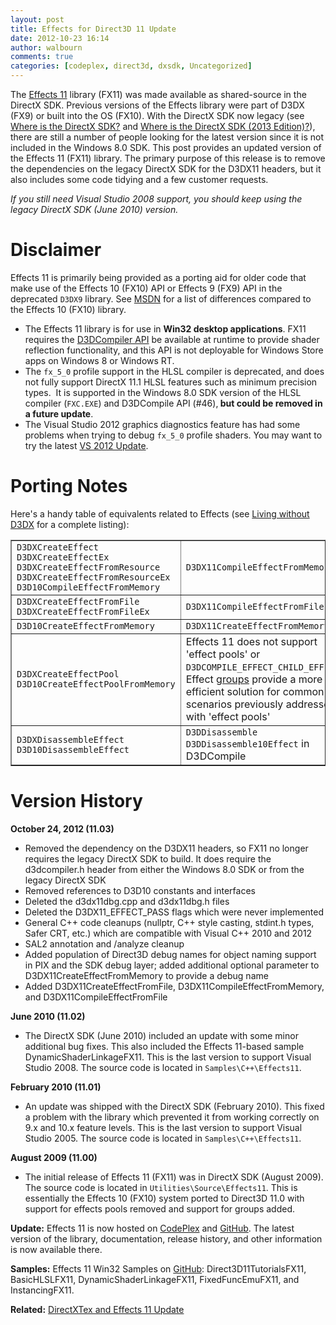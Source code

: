 ```yaml
---
layout: post
title: Effects for Direct3D 11 Update
date: 2012-10-23 16:14
author: walbourn
comments: true
categories: [codeplex, direct3d, dxsdk, Uncategorized]
---
```

The <a href="http://msdn.microsoft.com/en-us/library/windows/desktop/ff476136.aspx">Effects 11</a> library (FX11) was made available as shared-source in the DirectX SDK. Previous versions of the Effects library were part of D3DX (FX9) or built into the OS (FX10). With the DirectX SDK now legacy (see <a href="http://blogs.msdn.com/b/chuckw/archive/2012/03/22/where-is-the-directx-sdk.aspx">Where is the DirectX SDK?</a> and <a href="http://blogs.msdn.com/b/chuckw/archive/2013/07/01/where-is-the-directx-sdk-2013-edition.aspx">Where is the DirectX SDK (2013 Edition)?</a>), there are still a number of people looking for the latest version since it is not included in the Windows 8.0 SDK. This post provides an updated version of the Effects 11 (FX11) library. The primary purpose of this release is to remove the dependencies on the legacy DirectX SDK for the D3DX11 headers, but it also includes some code tidying and a few customer requests.

<em>If you still need Visual Studio 2008 support, you should keep using the legacy DirectX SDK (June 2010) version.</em>
<h1>Disclaimer</h1>
Effects 11 is primarily being provided as a porting aid for older code that make use of the Effects 10 (FX10) API or Effects 9 (FX9) API in the deprecated <code>D3DX9</code> library. See <a href="http://msdn.microsoft.com/en-us/library/windows/desktop/ff476141.aspx">MSDN</a> for a list of differences compared to the Effects 10 (FX10) library.
<ul>
 	<li>The Effects 11 library is for use in <strong>Win32 desktop applications</strong>. FX11 requires the <a href="http://blogs.msdn.com/b/chuckw/archive/2012/05/07/hlsl-fxc-and-d3dcompile.aspx">D3DCompiler API</a> be available at runtime to provide shader reflection functionality, and this API is not deployable for Windows Store apps on Windows 8 or Windows RT.</li>
 	<li>The <code>fx_5_0</code> profile support in the HLSL compiler is deprecated, and does not fully support DirectX 11.1 HLSL features such as minimum precision types.  It is supported in the Windows 8.0 SDK version of the HLSL compiler (<code>FXC.EXE</code>) and D3DCompile API (#46),<strong> but could be removed in a future update</strong>.</li>
 	<li>The Visual Studio 2012 graphics diagnostics feature has had some problems when trying to debug <code>fx_5_0</code> profile shaders. You may want to try the latest <a href="http://go.microsoft.com/fwlink/?LinkID=290979">VS 2012 Update</a>.</li>
</ul>
<h1>Porting Notes</h1>
Here's a handy table of equivalents related to Effects (see <a href="http://blogs.msdn.com/b/chuckw/archive/2013/08/21/living-without-d3dx.aspx">Living without D3DX</a> for a complete listing):
<table border="1">
<tbody>
<tr>
<td><code>D3DXCreateEffect
D3DXCreateEffectEx
D3DXCreateEffectFromResource
D3DXCreateEffectFromResourceEx
D3D10CompileEffectFromMemory</code></td>
<td><code>D3DX11CompileEffectFromMemory</code></td>
</tr>
<tr>
<td><code>D3DXCreateEffectFromFile
D3DXCreateEffectFromFileEx</code></td>
<td><code>D3DX11CompileEffectFromFile</code></td>
</tr>
<tr>
<td><code>D3D10CreateEffectFromMemory</code></td>
<td><code>D3DX11CreateEffectFromMemory</code></td>
</tr>
<tr>
<td><code>D3DXCreateEffectPool
D3D10CreateEffectPoolFromMemory</code></td>
<td>Effects 11 does not support 'effect pools'
or <code>D3DCOMPILE_EFFECT_CHILD_EFFECT</code>. Effect <a href="http://msdn.microsoft.com/en-us/library/windows/desktop/ff476120.aspx">groups</a> provide a more efficient solution for common scenarios previously addressed with 'effect pools'</td>
</tr>
<tr>
<td><code>D3DXDisassembleEffect
D3D10DisassembleEffect</code></td>
<td><code>D3DDisassemble</code>
<code>D3DDisassemble10Effect</code> in D3DCompile</td>
</tr>
</tbody>
</table>
<h1>Version History</h1>
<strong>October 24, 2012 (11.03)</strong>
<ul>
 	<li>Removed the dependency on the D3DX11 headers, so FX11 no longer requires the legacy DirectX SDK to build. It does require the d3dcompiler.h header from either the Windows 8.0 SDK or from the legacy DirectX SDK</li>
 	<li>Removed references to D3D10 constants and interfaces</li>
 	<li>Deleted the d3dx11dbg.cpp and d3dx11dbg.h files</li>
 	<li>Deleted the D3DX11_EFFECT_PASS flags which were never implemented</li>
 	<li>General C++ code cleanups (nullptr, C++ style casting, stdint.h types, Safer CRT, etc.) which are compatible with Visual C++ 2010 and 2012</li>
 	<li>SAL2 annotation and /analyze cleanup</li>
 	<li>Added population of Direct3D debug names for object naming support in PIX and the SDK debug layer; added additional optional parameter to D3DX11CreateEffectFromMemory to provide a debug name</li>
 	<li>Added D3DX11CreateEffectFromFile, D3DX11CompileEffectFromMemory, and D3DX11CompileEffectFromFile</li>
</ul>
<strong>June 2010 (11.02)</strong>
<ul>
 	<li>The DirectX SDK (June 2010) included an update with some minor additional bug fixes. This also included the Effects 11-based sample DynamicShaderLinkageFX11. This is the last version to support Visual Studio 2008. The source code is located in <code>Samples\C++\Effects11</code>.</li>
</ul>
<strong>February 2010 (11.01)</strong>
<ul>
 	<li>An update was shipped with the DirectX SDK (February 2010). This fixed a problem with the library which prevented it from working correctly on 9.x and 10.x feature levels. This is the last version to support Visual Studio 2005. The source code is located in <code>Samples\C++\Effects11</code>.</li>
</ul>
<strong>August 2009 (11.00)</strong>
<ul>
 	<li>The initial release of Effects 11 (FX11) was in DirectX SDK (August 2009). The source code is located in <code>Utilities\Source\Effects11</code>. This is essentially the Effects 10 (FX10) system ported to Direct3D 11.0 with support for effects pools removed and support for groups added.</li>
</ul>
<strong>Update:</strong> Effects 11 is now hosted on <a href="http://go.microsoft.com/fwlink/?LinkId=271568">CodePlex</a> and <a href="https://github.com/Microsoft/FX11">GitHub</a>. The latest version of the library, documentation, release history, and other information is now available there.

<strong>Samples:</strong> Effects 11 Win32 Samples on <a href="https://github.com/walbourn/directx-sdk-samples">GitHub</a>: Direct3D11TutorialsFX11, BasicHLSLFX11, DynamicShaderLinkageFX11, FixedFuncEmuFX11, and InstancingFX11.

<strong>Related:</strong> <a href="http://blogs.msdn.com/b/chuckw/archive/2013/08/15/directxtex-and-effects-11-update.aspx">DirectXTex and Effects 11 Update</a>
